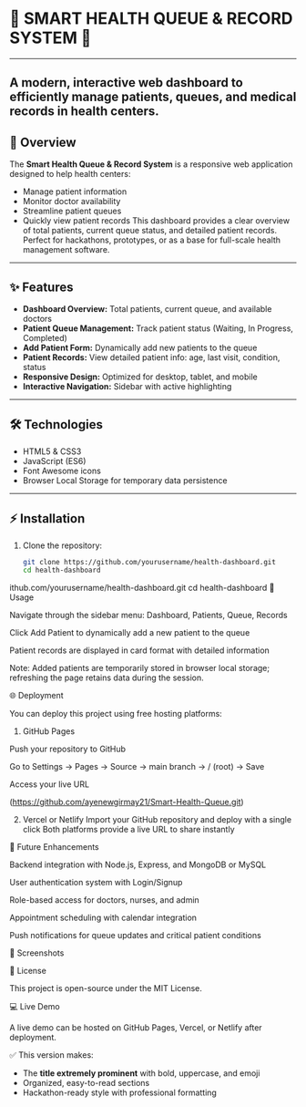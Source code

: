 # 🚨 **SMART HEALTH QUEUE & RECORD SYSTEM** 🚨
---
**A modern, interactive web dashboard to efficiently manage patients, queues, and medical records in health centers.**
---
## 🎯 Overview
The **Smart Health Queue & Record System** is a responsive web application designed to help health centers:
- Manage patient information
- Monitor doctor availability
- Streamline patient queues
- Quickly view patient records
This dashboard provides a clear overview of total patients, current queue status, and detailed patient records. Perfect for hackathons, prototypes, or as a base for full-scale health management software.
---
## ✨ Features
- **Dashboard Overview:** Total patients, current queue, and available doctors  
- **Patient Queue Management:** Track patient status (Waiting, In Progress, Completed)  
- **Add Patient Form:** Dynamically add new patients to the queue  
- **Patient Records:** View detailed patient info: age, last visit, condition, status  
- **Responsive Design:** Optimized for desktop, tablet, and mobile  
- **Interactive Navigation:** Sidebar with active highlighting
---
## 🛠 Technologies
- HTML5 & CSS3  
- JavaScript (ES6)  
- Font Awesome icons  
- Browser Local Storage for temporary data persistence  
---
## ⚡ Installation
1. Clone the repository:  
   ```bash
   git clone https://github.com/yourusername/health-dashboard.git
   cd health-dashboard

ithub.com/yourusername/health-dashboard.git
   cd health-dashboard
🚀 Usage

Navigate through the sidebar menu: Dashboard, Patients, Queue, Records

Click Add Patient to dynamically add a new patient to the queue

Patient records are displayed in card format with detailed information

Note: Added patients are temporarily stored in browser local storage; refreshing the page retains data during the session.

🌐 Deployment

You can deploy this project using free hosting platforms:

1. GitHub Pages

Push your repository to GitHub

Go to Settings → Pages → Source → main branch → / (root) → Save

Access your live URL

(https://github.com/ayenewgirmay21/Smart-Health-Queue.git)

2. Vercel or Netlify
Import your GitHub repository and deploy with a single click
Both platforms provide a live URL to share instantly

🔮 Future Enhancements

Backend integration with Node.js, Express, and MongoDB or MySQL

User authentication system with Login/Signup

Role-based access for doctors, nurses, and admin

Appointment scheduling with calendar integration

Push notifications for queue updates and critical patient conditions

📸 Screenshots

📄 License

This project is open-source under the MIT License.

💻 Live Demo

A live demo can be hosted on GitHub Pages, Vercel, or Netlify after deployment.

✅ This version makes:

- The **title extremely prominent** with bold, uppercase, and emoji  
- Organized, easy-to-read sections  
- Hackathon-ready style with professional formatting  



